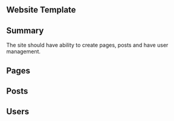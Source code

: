 ## Website Template

## Summary
The site should have ability to create pages, posts and have user management.

## Pages


## Posts

## Users
